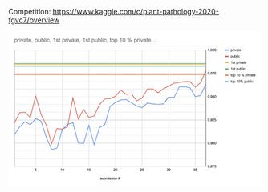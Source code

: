 Competition: https://www.kaggle.com/c/plant-pathology-2020-fgvc7/overview

![my scores](../images/scores.png)
